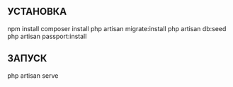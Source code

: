 УСТАНОВКА
------------
npm install
composer install
php artisan migrate:install 
php artisan db:seed
php artisan passport:install

ЗАПУСК
------------
php artisan serve 
